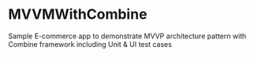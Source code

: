 # MVVMWithCombine
Sample E-commerce app to demonstrate MVVP architecture pattern with Combine framework including Unit &amp; UI test cases
